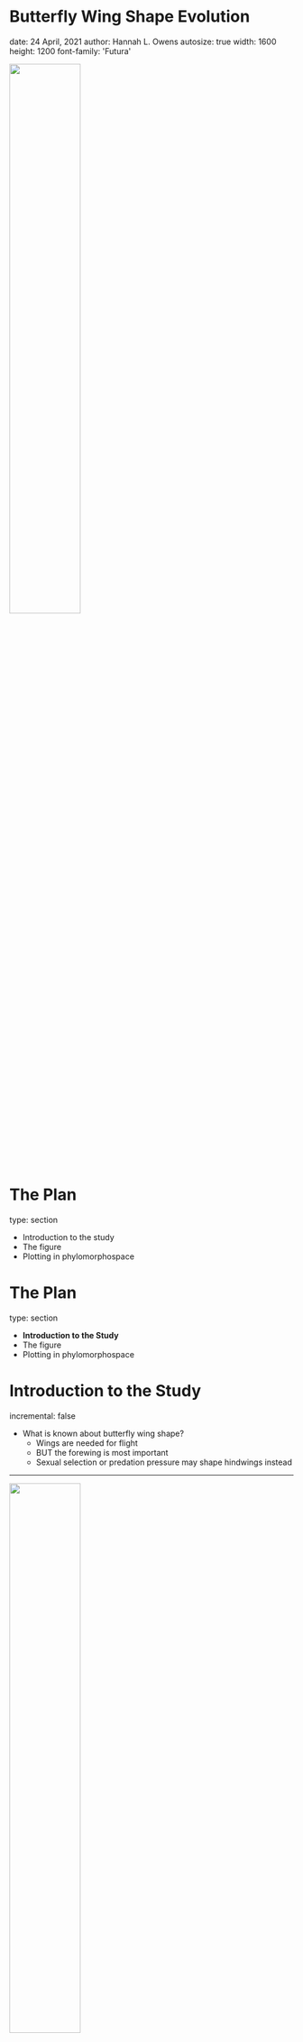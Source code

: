 <style>
.reveal h1, .reveal h2, .reveal h3 {
  word-wrap: normal;
  -webkit-hyphens: none;
  -moz-hyphens: none;
  hyphens: none;
}

.section .reveal .state-background{
  background-color: GoldenRod;
}

</style>

Butterfly Wing Shape Evolution
========================================================
date: 24 April, 2021
author: Hannah L. Owens
autosize: true
width: 1600
height: 1200
font-family: 'Futura'

<img src="https://upload.wikimedia.org/wikipedia/commons/thumb/9/90/Pristine_Eastern_Tiger_Swallowtail.jpg/640px-Pristine_Eastern_Tiger_Swallowtail.jpg" style="width:50%; align:right;"></img>

The Plan
========================================================
type: section  
- Introduction to the study
- The figure
- Plotting in phylomorphospace

The Plan
========================================================
type: section  
- **Introduction to the Study**
- The figure
- Plotting in phylomorphospace

Introduction to the Study
========================================================
incremental: false
- What is known about butterfly wing shape?
  + Wings are needed for flight
  + BUT the forewing is most important
  + Sexual selection or predation pressure may shape hindwings instead

***
<img src="https://upload.wikimedia.org/wikipedia/commons/thumb/7/76/Black_Swallowtail%2C_male%2C_Ottawa.jpg/640px-Black_Swallowtail%2C_male%2C_Ottawa.jpg" style="height: 50%"></img>

Introduction to the Study
========================================================
incremental: false
- What is known about butterfly wing shape?
- New World Swallowtail Butterflies
  + Actually Americas + SE Asia
  + 66 recognized species
  + Some sexually dimorphic
  + Some mimics
  + Collected and landmarked 1449 of 60 species

***
<img src="SuppFig2.jpg" style="width: 100%"></img>

Introduction to the Study
========================================================
incremental: false
- What is known about butterfly wing shape?
- New World Swallowtail Butterflies
- HYPOTHESIS
  + Forewing and hindwing shape are evolving independently

***
<img src="butterflyBauplan.png" style="width: 50%"></img>

The Plan
========================================================
type: section

- Introduction to the study
- **The figure**
- Plotting in phylomorphospace

The Figure: The whole study in one place!
========================================================
type: section

<img src="Figure2.png" style="margin-left: auto; margin-right: auto; background-color: white"></img>

The Plan
========================================================
type: section

- Introduction to the Study
- The figure
- **Plotting in Phylomorphospace**



Plotting in Phylomorphospace: Preparation
========================================================
left: 30%
- Read in TPS file of forewing landmarks
- Do Procrustes alignment of all specimens
- Remove outliers and re-align
- Calculate mean shape of each species
- Remove outliers again
- `plotTangentSpace()` gets us part way there

***

![plot of chunk plot tangent space](PapilioPaperFigures-figure/plot tangent space-1.png)

```

PC Summary

Importance of first k=16 (out of 20) components:
                           PC1     PC2     PC3     PC4      PC5      PC6
Standard deviation     0.03734 0.02138 0.02056 0.01246 0.008724 0.005915
Proportion of Variance 0.53386 0.17499 0.16189 0.05946 0.029140 0.013400
Cumulative Proportion  0.53386 0.70885 0.87074 0.93020 0.959340 0.972730
                            PC7      PC8      PC9     PC10     PC11     PC12
Standard deviation     0.005295 0.004107 0.002894 0.002604 0.001756 0.001638
Proportion of Variance 0.010730 0.006460 0.003210 0.002600 0.001180 0.001030
Cumulative Proportion  0.983460 0.989920 0.993130 0.995720 0.996900 0.997930
                           PC13     PC14     PC15      PC16
Standard deviation     0.001443 0.001214 0.001063 0.0008485
Proportion of Variance 0.000800 0.000560 0.000430 0.0002800
Cumulative Proportion  0.998730 0.999290 0.999720 1.0000000
```

Plotting in Phylomorphospace: The Main Function
========================================================
- `plotGMPhyloMorphoSpace()`
  + Does a PCA on the multivariate dataset
  + `fastAnc`-equivalent ancestral state reconstruction
- _Caveat_: `plotGMPhyloMorphoSpace()` has been deprecated since then
  + Now `gm.prcomp()` followed by `plot.gm.prcomp()`
  
***
<img src="https://snappygoat.com/l/736cd92ae91be37a9efcbea41e868dc34a85b9fd/tools-do-it-yourself-hammer-498202.jpg" style="width: 100%"></img>

Plotting in Phylomorphospace: First pass
========================================================

The raw output is kind of a hot mess.


```r
plotGMPhyloMorphoSpace(phy = meanFphy, A = meanF$coords)
```

![plot of chunk basic phms plot](PapilioPaperFigures-figure/basic phms plot-1.png)

Plotting in Phylomorphospace: Getting Rid of Noise
========================================================

A little better


```r
plotGMPhyloMorphoSpace(phy = meanFphy, A = meanF$coords,
                       tip.labels = F, node.labels = F) 
```

![plot of chunk phms plot without labels](PapilioPaperFigures-figure/phms plot without labels-1.png)

But how do we show whether or not clades are clustered?

Plotting in Phylomorphospace: Coloring By Subgenera
========================================================

- 4 subgenera
- Colors chosen to be colorblind-friendly
  + `RColorBrewer::brewer.pal` is your friend!!
- Color pairings emphasize biogeographic affinity
- First, let's get it right on a simple phylogeny


```r
col.gp <- c( "#5f3d98", "#fcb864", "#e56225", "#b2abd2") # Colors

plot(meanFphy, tip.color=c(rep(col.gp[1], times = 16), 
                      rep(col.gp[2], times = 6), 
                      rep(col.gp[3], times = 1),
                      rep(col.gp[4], times = 25)))
legend(0, 48, legend= c("Pterourus", "Chilasa", "Alexanoria", "Heraclides"), pch=19,
       col=col.gp, bty = "o")
```

![plot of chunk plot phylogeny](PapilioPaperFigures-figure/plot phylogeny-1.png)

Plotting in Phylomorphospace: Tips Colored by Subgenus
========================================================

- `plotGMPhyloMorphospace()` will take  additional plotting parameters!
  + in the new `plot.gm.prcomp()`, this argument is named `phylo.par`


```r
col.gp <- c( "#5f3d98", "#fcb864", "#e56225", "#b2abd2") # Colors

plotGMPhyloMorphoSpace(phy = meanFphy, A = meanF$coords, 
                       tip.labels = F, node.labels = F, 
                       plot.param = list(t.bg=c(rep(col.gp[1], times = 16), 
                                                rep(col.gp[2], times = 6), 
                                                rep(col.gp[3], times = 1),
                                                rep(col.gp[4], times = 25))))
```

![plot of chunk plot with colored tips](PapilioPaperFigures-figure/plot with colored tips-1.png)

Plotting in Phylomorphospace: Nodes Colored by Subgenus
========================================================

- Interior nodes come first
  + Repeat interior color (number of clades - 1) times
- Nodes within clades
  + Repeat color (number of taxa - 1) times


```r
col.gp <- c( "#5f3d98", "#fcb864", "#e56225", "#b2abd2") # Colors

plotGMPhyloMorphoSpace(phy = meanFphy, A = meanF$coords, 
                       tip.labels = F, node.labels = F, 
                       plot.param = list(t.bg=c(rep(col.gp[1], times = 16), 
                                                rep(col.gp[2], times = 6), 
                                                rep(col.gp[3], times = 1),
                                                rep(col.gp[4], times = 25)),
                                         n.cex = 1, n.bg = c(rep("black", 3),
                                                        rep(unique(col.gp)[1], 15),
                                                        rep(unique(col.gp)[2], 5),
                                                        rep(unique(col.gp)[4], 24))))
```

![plot of chunk plot with colored nodes](PapilioPaperFigures-figure/plot with colored nodes-1.png)

Plotting in Phylomorphospace: Finally, a Legend
========================================================

- First two arguments are x and y coordinates on plot
  + Just experiment until it looks good
  + Or fix it in Illustrator later!




Plotting in Phylomorphospace: Ta-da!
========================================================
![plot of chunk final plot figure](PapilioPaperFigures-figure/final plot figure-1.png)

Finishing
========================================================
type: section

<img src="Figure2.png" style="margin-left: auto; margin-right: auto; background-color: white"></img>

Questions?
========================================================
type: section

Twitter handle: @HannahOish

Image credit: Dave Taft via New York Times

***

<img src="https://static01.nyt.com/images/2016/06/12/nyregion/12NATURE/0612-superJumbo.jpg"></img>


